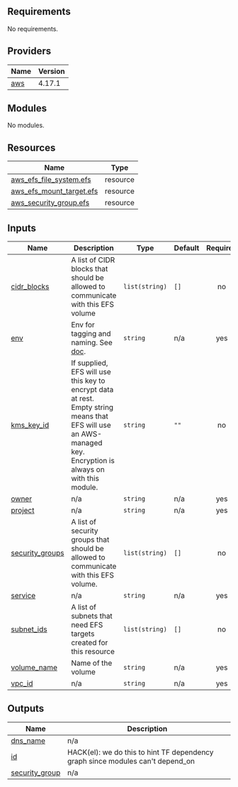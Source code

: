<!-- START -->
## Requirements

No requirements.

## Providers

| Name | Version |
|------|---------|
| <a name="provider_aws"></a> [aws](#provider\_aws) | 4.17.1 |

## Modules

No modules.

## Resources

| Name | Type |
|------|------|
| [aws_efs_file_system.efs](https://registry.terraform.io/providers/hashicorp/aws/latest/docs/resources/efs_file_system) | resource |
| [aws_efs_mount_target.efs](https://registry.terraform.io/providers/hashicorp/aws/latest/docs/resources/efs_mount_target) | resource |
| [aws_security_group.efs](https://registry.terraform.io/providers/hashicorp/aws/latest/docs/resources/security_group) | resource |

## Inputs

| Name | Description | Type | Default | Required |
|------|-------------|------|---------|:--------:|
| <a name="input_cidr_blocks"></a> [cidr\_blocks](#input\_cidr\_blocks) | A list of CIDR blocks that should be allowed to communicate with this EFS volume | `list(string)` | `[]` | no |
| <a name="input_env"></a> [env](#input\_env) | Env for tagging and naming. See [doc](../README.md#consistent-tagging). | `string` | n/a | yes |
| <a name="input_kms_key_id"></a> [kms\_key\_id](#input\_kms\_key\_id) | If supplied, EFS will use this key to encrypt data at rest. Empty string means that EFS will use an AWS-managed key. Encryption is always on with this module. | `string` | `""` | no |
| <a name="input_owner"></a> [owner](#input\_owner) | n/a | `string` | n/a | yes |
| <a name="input_project"></a> [project](#input\_project) | n/a | `string` | n/a | yes |
| <a name="input_security_groups"></a> [security\_groups](#input\_security\_groups) | A list of security groups that should be allowed to communicate with this EFS volume. | `list(string)` | `[]` | no |
| <a name="input_service"></a> [service](#input\_service) | n/a | `string` | n/a | yes |
| <a name="input_subnet_ids"></a> [subnet\_ids](#input\_subnet\_ids) | A list of subnets that need EFS targets created for this resource | `list(string)` | `[]` | no |
| <a name="input_volume_name"></a> [volume\_name](#input\_volume\_name) | Name of the volume | `string` | n/a | yes |
| <a name="input_vpc_id"></a> [vpc\_id](#input\_vpc\_id) | n/a | `string` | n/a | yes |

## Outputs

| Name | Description |
|------|-------------|
| <a name="output_dns_name"></a> [dns\_name](#output\_dns\_name) | n/a |
| <a name="output_id"></a> [id](#output\_id) | HACK(el): we do this to hint TF dependency graph since modules can't depend\_on |
| <a name="output_security_group"></a> [security\_group](#output\_security\_group) | n/a |
<!-- END -->
